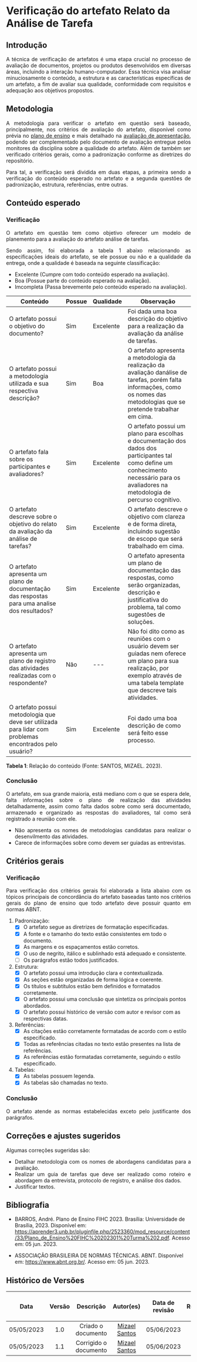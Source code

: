 <div class="body">

# Verificação do artefato Relato da Análise de Tarefa

## Introdução

<div align="justify">

A técnica de verificação de artefatos é uma etapa crucial no processo de avaliação de documentos, projetos ou produtos desenvolvidos em diversas áreas, incluindo a interação humano-computador. Essa técnica visa analisar minuciosamente o conteúdo, a estrutura e as características específicas de um artefato, a fim de avaliar sua qualidade, conformidade com requisitos e adequação aos objetivos propostos.

</div>

## Metodologia

<div align="justify">

A metodologia para verificar o artefato em questão será baseado, principalmente, nos critérios de avaliação do artefato, disponível como prévia no [plano de ensino](https://aprender3.unb.br/pluginfile.php/2523360/mod_resource/content/33/Plano_de_Ensino%20FIHC%20202301%20Turma%202.pdf) e mais detalhado na [avaliação de apresentação](<Link da avaliação do ponto de controle>), podendo ser complementado pelo documento de avaliação entregue pelos monitores da disciplina sobre a qualidade do artefato. Além de também ser verificado critérios gerais, como a padronização conforme as diretrizes do repositório.

Para tal, a verificação será dividida em duas etapas, a primeira sendo a verificação do conteúdo esperado no artefato e a segunda questões de padronização, estrutura, referências, entre outras.

</div>

## Conteúdo esperado

### Verificação

<div align="justify">

O artefato em questão tem como objetivo oferecer um modelo de planemento  para a avaliação do artefato análise de tarefas.

Sendo assim, foi elaborada a tabela 1 abaixo relacionando as especificações ideais do artefato, se ele possue ou não e a qualidade da entrega, onde a qualidade é baseada na seguinte classificação:

- Excelente (Cumpre com todo conteúdo esperado na avaliação).
- Boa (Possue parte do conteúdo esperado na avaliação).
- Imcompleta (Passa brevemente pelo conteúdo esperado na avaliação).

</div>

| Conteúdo | Possue | Qualidade | Observação |
| - | - | - | - |
| O artefato possui o objetivo do documento? | Sim | Excelente | Foi dada uma boa descrição do objetivo para a realização da avaliação da análise de tarefas. |
| O artefato possui a metodologia utilizada e sua respectiva descrição? | Sim | Boa | O artefato apresenta a metodologia da realização da avaliação danálise de tarefas, porém falta informações, como os nomes das metodologias que se pretende trabalhar em cima. |
| O artefato fala sobre os participantes e avaliadores? | Sim | Excelente | O artefato possui um plano para escolhas e documentação dos dados dos participantes tal como define um conhecimento necessário para os avaliadores na metodologia de percurso cognitivo. |
| O artefato descreve sobre o objetivo do relato da avaliação da análise de tarefas?| Sim | Excelente | O artefato descreve o objetivo com clareza e de forma direta, incluindo sugestão de escopo  que será trabalhado em cima. |
| O artefato apresenta um plano de documentação das respostas para uma analise dos resultados? | Sim | Excelente | O artefato apresenta um plano de documentação das respostas, como serão organizadas, descrição e justificativa do problema, tal como sugestões de soluções. |
| O artefato apresenta um plano de registro das atividades realizadas com o respondente? | Não | --- | Não foi dito como as reuniões com o usuário devem ser guiadas nem oferece um plano para sua realização, por exemplo através de uma tabela template que descreve tais atividades. |
| O artefato possui metodologia que deve ser utilizada para lidar com problemas encontrados pelo usuário? | Sim | Excelente | Foi dado uma boa descrição de como será feito esse processo. |


<b>Tabela 1</b>: Relação do conteúdo (Fonte: SANTOS, MIZAEL. 2023).

### Conclusão

<div align="justify">

O artefato, em sua grande maioria, está mediano com o que se espera dele, falta informações sobre o plano de realização das atividades detalhadamente, assim como falta dados sobre como será documentado, armazenado e organizado as respostas do avaliadores, tal como será registrado a reunião com ele.

<ul>
<li> Não apresenta os nomes de metodologias candidatas para realizar o desenvilmento das atividades.
<li> Carece de informações sobre como devem ser guiadas as entrevistas.
</ul>
</div>

## Critérios gerais

### Verificação

<div align="justify">

Para verificação dos critérios gerais foi elaborada a lista abaixo com os tópicos principais de concordância do artefato baseadas tanto nos critérios gerais do plano de ensino que todo artefato deve possuir quanto em normas ABNT.

</div>

1. Padronização:
   - [X] O artefato segue as diretrizes de formatação especificadas.
   - [X] A fonte e o tamanho do texto estão consistentes em todo o documento.
   - [X] As margens e os espaçamentos estão corretos.
   - [X] O uso de negrito, itálico e sublinhado está adequado e consistente.
   - [ ] Os parágrafos estão todos justificados.

2. Estrutura:
   - [X] O artefato possui uma introdução clara e contextualizada.
   - [X] As seções estão organizadas de forma lógica e coerente.
   - [X] Os títulos e subtítulos estão bem definidos e formatados corretamente.
   - [X] O artefato possui uma conclusão que sintetiza os principais pontos abordados.
   - [X] O artefato possui histórico de versão com autor e revisor com as respectivas datas.

3. Referências:
   - [X] As citações estão corretamente formatadas de acordo com o estilo especificado.
   - [X] Todas as referências citadas no texto estão presentes na lista de referências.
   - [X] As referências estão formatadas corretamente, seguindo o estilo especificado.

4. Tabelas:
   - [X] As tabelas possuem legenda.
   - [X] As tabelas são chamadas no texto.

### Conclusão

<div align="justify">

O artefato atende as normas estabelecidas exceto pelo justificante dos parágrafos.

</div>

## Correções e ajustes sugeridos

<div align="justify">

Algumas correções sugeridas são:

<ul>
<li> Detalhar metodologia com os nomes de abordagens candidatas para a avaliação.
<li> Realizar um guia de tarefas que deve ser realizado como roteiro e abordagem da entrevista, protocolo de registro, e análise dos dados.
<li> Justificar textos.
</div>

## Bibliografia

- BARROS, André. Plano de Ensino FIHC 2023. Brasília: Universidade de Brasília, 2023. Disponível em: <https://aprender3.unb.br/pluginfile.php/2523360/mod_resource/content/33/Plano_de_Ensino%20FIHC%20202301%20Turma%202.pdf>. Acesso em: 05 jun. 2023.

- ASSOCIAÇÃO BRASILEIRA DE NORMAS TÉCNICAS. ABNT. Disponível em: <https://www.abnt.org.br/>. Acesso em: 05 jun. 2023.


## Histórico de Versões

| <p align="center">Data</p> | <p align="center">Versão</p> | <p align="center">Descrição</p> | <p align="center">Autor(es)</p> | <p align="center">Data de revisão</p> | <p align="center">Revisor(es)</p> |
| :-: | :-: | :-: | :-: | :-: | :-: |
| 05/05/2023 | 1.0 | Criado o documento | [Mizael Santos](https://github.com/frmiza) | 05/06/2023 | [Larissa Gomes](https://github.com/larigs) |
| 05/05/2023 | 1.1 | Corrigido o documento | [Mizael Santos](https://github.com/frmiza) | 05/06/2023 | [Larissa Gomes](https://github.com/larigs) |

</div>
